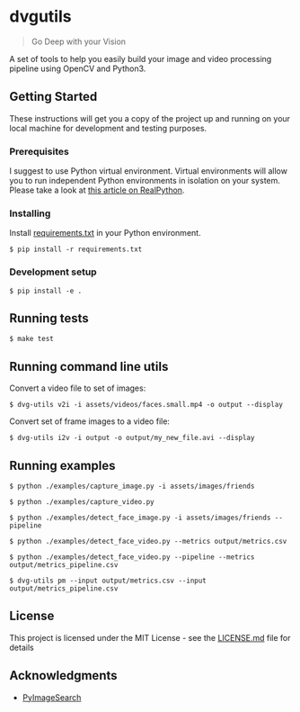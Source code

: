 # dvgutils
> Go Deep with your Vision

A set of tools to help you easily build your image and video processing pipeline using OpenCV and Python3.

## Getting Started

These instructions will get you a copy of the project up and running on your local machine for development and testing purposes.

### Prerequisites

I suggest to use Python virtual environment. Virtual environments will allow you to run independent Python environments in isolation on your system.
Please take a look at [this article on RealPython](https://realpython.com/python-virtual-environments-a-primer/).

### Installing

Install [requirements.txt](requirements.txt) in your Python environment.

    $ pip install -r requirements.txt
    
### Development setup

    $ pip install -e .

## Running tests

    $ make test
    
## Running command line utils

Convert a video file to set of images:

    $ dvg-utils v2i -i assets/videos/faces.small.mp4 -o output --display
    
Convert set of frame images to a video file:

    $ dvg-utils i2v -i output -o output/my_new_file.avi --display
 
## Running examples

    $ python ./examples/capture_image.py -i assets/images/friends
    
    $ python ./examples/capture_video.py
    
    $ python ./examples/detect_face_image.py -i assets/images/friends --pipeline
    
    $ python ./examples/detect_face_video.py --metrics output/metrics.csv
    
    $ python ./examples/detect_face_video.py --pipeline --metrics output/metrics_pipeline.csv
    
    $ dvg-utils pm --input output/metrics.csv --input output/metrics_pipeline.csv 

## License

This project is licensed under the MIT License - see the [LICENSE.md](LICENSE.md) file for details

## Acknowledgments

* [PyImageSearch](https://www.pyimagesearch.com/)
